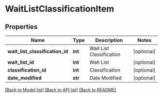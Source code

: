 # WaitListClassificationItem

## Properties
Name | Type | Description | Notes
------------ | ------------- | ------------- | -------------
**wait_list_classification_id** | **int** | Wait List Classification | [optional] 
**wait_list_id** | **int** | Wait List | [optional] 
**classification_id** | **int** | Classification | [optional] 
**date_modified** | **str** | Date Modified | [optional] 

[[Back to Model list]](../README.md#documentation-for-models) [[Back to API list]](../README.md#documentation-for-api-endpoints) [[Back to README]](../README.md)


